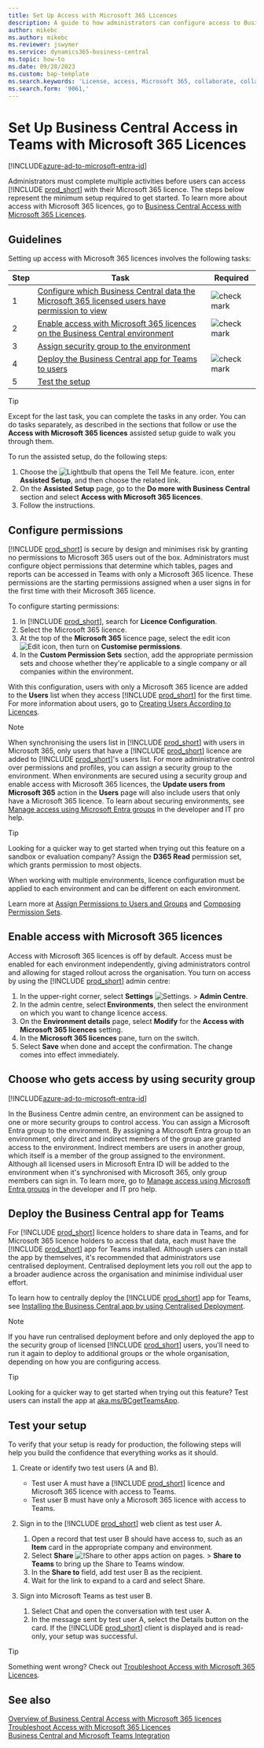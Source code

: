 ```yaml
---
title: Set Up Access with Microsoft 365 Licences
description: A guide to how administrators can configure access to Business Central with Microsoft 365 licences.
author: mikebc
ms.author: mikebc
ms.reviewer: jswymer
ms.service: dynamics365-business-central
ms.topic: how-to
ms.date: 09/28/2023
ms.custom: bap-template
ms.search.keywords: 'License, access, Microsoft 365, collaborate, collaboration, Teams, Microsoft Teams'
ms.search.form: '9061,'
---
```

# <a name="set-up-business-central-access-in-teams-with-microsoft-365-licenses"></a>Set Up Business Central Access in Teams with Microsoft 365 Licences

[!INCLUDE[azure-ad-to-microsoft-entra-id](~/../shared-content/shared/azure-ad-to-microsoft-entra-id.md)]

Administrators must complete multiple activities before users can access [!INCLUDE [prod_short](includes/prod_short.md)] with their Microsoft 365 licence. The steps below represent the minimum setup required to get started. To learn more about access with Microsoft 365 licences, go to [Business Central Access with Microsoft 365 Licences](admin-access-with-m365-license.md).

## <a name="guidelines"></a>Guidelines

Setting up access with Microsoft 365 licences involves the following tasks:

|Step|Task|Required|
|-|-|-|
|1|[Configure which Business Central data the Microsoft 365 licensed users have permission to view](#configure-permissions)|![check mark](media/check.png "cheque")|
|2|[Enable access with Microsoft 365 licences on the Business Central environment](#enable-access-with-microsoft-365-licenses)|![check mark](media/check.png "cheque")|
|3|[Assign security group to the environment](#choose-who-gets-access-by-using-security-group)|
|4|[Deploy the Business Central app for Teams to users](#deploy-the-business-central-app-for-teams)|![check mark](media/check.png "cheque")|
|5|[Test the setup](#test-your-setup)||

> [!TIP]
> Except for the last task, you can complete the tasks in any order. You can do tasks separately, as described in the sections that follow or use the **Access with Microsoft 365 licences** assisted setup guide to walk you through them.
>
> To run the assisted setup, do the following steps:
>
> 1. Choose the ![Lightbulb that opens the Tell Me feature.](media/ui-search/search_small.png "Tell me what you want to do") icon, enter **Assisted Setup**, and then choose the related link.
> 2. On the **Assisted Setup** page, go to the **Do more with Business Central** section and select **Access with Microsoft 365 licences**.
> 3. Follow the instructions.  

## <a name="configure-permissions"></a>Configure permissions

[!INCLUDE [prod_short](includes/prod_short.md)] is secure by design and minimises risk by granting no permissions to Microsoft 365 users out of the box. Administrators must configure object permissions that determine which tables, pages and reports can be accessed in Teams with only a Microsoft 365 licence. These permissions are the starting permissions assigned when a user signs in for the first time with their Microsoft 365 licence. 

To configure starting permissions:

1. In [!INCLUDE [prod_short](includes/prod_short.md)], search for **Licence Configuration**.
2. Select the Microsoft 365 licence.
3. At the top of the **Microsoft 365** licence page, select the edit icon ![Edit icon](media/edit-pencil.png), then turn on **Customise permissions**. 
4. In the **Custom Permission Sets** section, add the appropriate permission sets and choose whether they're applicable to a single company or all companies within the environment.

With this configuration, users with only a Microsoft 365 licence are added to the **Users** list when they access [!INCLUDE [prod_short](includes/prod_short.md)] for the first time. For more information about users, go to [Creating Users According to Licences](ui-how-users-permissions.md).

> [!NOTE]
> When synchronising the users list in [!INCLUDE [prod_short](includes/prod_short.md)] with users in Microsoft 365, only users that have a [!INCLUDE [prod_short](includes/prod_short.md)] licence are added to [!INCLUDE [prod_short](includes/prod_short.md)]'s users list. For more administrative control over permissions and profiles, you can assign a security group to the environment. When environments are secured using a security group and enable access with Microsoft 365 licences, the **Update users from Microsoft 365** action in the **Users** page will also include users that only have a Microsoft 365 licence. To learn about securing environments, see [Manage access using Microsoft Entra groups](/dynamics365/business-central/dev-itpro/administration/tenant-admin-center-manage-access#manage-access-using-azure-active-directory-groups) in the developer and IT pro help.

> [!TIP]
> Looking for a quicker way to get started when trying out this feature on a sandbox or evaluation company? Assign the **D365 Read** permission set, which grants permission to most objects.  

When working with multiple environments, licence configuration must be applied to each environment and can be different on each environment.

Learn more at [Assign Permissions to Users and Groups](ui-define-granular-permissions.md) and [Composing Permission Sets](/dynamics365/business-central/dev-itpro/developer/devenv-permissionset-composing).

## <a name="enable-access-with-microsoft-365-licenses"></a>Enable access with Microsoft 365 licences

Access with Microsoft 365 licences is off by default. Access must be enabled for each environment independently, giving administrators control and allowing for staged rollout across the organisation. You turn on access by using the [!INCLUDE [prod_short](includes/prod_short.md)] admin centre: 

1. In the upper-right corner, select **Settings** ![Settings.](media/ui-experience/settings_icon_small.png "Settings icon for role centre") > **Admin Centre**.  
2. In the admin centre, select **Environments**, then select the environment on which you want to change licence access. 
3. On the **Environment details** page, select **Modify** for the **Access with Microsoft 365 licences** setting.
4. In the **Microsoft 365 licences** pane, turn on the switch. 
5. Select **Save** when done and accept the confirmation. The change comes into effect immediately.

## <a name="choose-who-gets-access-by-using-security-group"></a>Choose who gets access by using security group

[!INCLUDE[azure-ad-to-microsoft-entra-id](~/../shared-content/shared/azure-ad-to-microsoft-entra-id.md)]

In the Business Centre admin centre, an environment can be assigned to one or more security groups to control access. You can assign a Microsoft Entra group to the environment. By assigning a Microsoft Entra group to an environment, only direct and indirect members of the group are granted access to the environment. Indirect members are users in another group, which itself is a member of the group assigned to the environment. Although all licensed users in Microsoft Entra ID will be added to the environment when it's synchronised with Microsoft 365, only group members can sign in. To learn more, go to [Manage access using Microsoft Entra groups](/dynamics365/business-central/dev-itpro/administration/tenant-admin-center-manage-access#manage-access-using-azure-active-directory-groups) in the developer and IT pro help.

## <a name="deploy-the-business-central-app-for-teams"></a>Deploy the Business Central app for Teams

For [!INCLUDE [prod_short](includes/prod_short.md)] licence holders to share data in Teams, and for Microsoft 365 licence holders to access that data, each must have the [!INCLUDE [prod_short](includes/prod_short.md)] app for Teams installed. Although users can install the app by themselves, it's recommended that administrators use centralised deployment. Centralised deployment lets you roll out the app to a broader audience across the organisation and minimise individual user effort. 

To learn how to centrally deploy the [!INCLUDE [prod_short](includes/prod_short.md)] app for Teams, see [Installing the Business Central app by using Centralised Deployment](admin-teams-integration.md#installing-the-business-central-app-by-using-centralized-deployment).

> [!NOTE]
> If you have run centralised deployment before and only deployed the app to the security group of licensed [!INCLUDE [prod_short](includes/prod_short.md)] users, you'll need to run it again to deploy to additional groups or the whole organisation, depending on how you are configuring access.

> [!TIP]
> Looking for a quicker way to get started when trying out this feature? Test users can install the app at [aka.ms/BCgetTeamsApp](https://aka.ms/BCgetTeamsApp).

## <a name="test-your-setup"></a>Test your setup

To verify that your setup is ready for production, the following steps will help you build the confidence that everything works as it should.

1. Create or identify two test users (A and B).

   - Test user A must have a [!INCLUDE [prod_short](includes/prod_short.md)] licence and Microsoft 365 licence with access to Teams.
   - Test user B must have only a Microsoft 365 licence with access to Teams.

2. Sign in to the [!INCLUDE [prod_short](includes/prod_short.md)] web client as test user A.

   1. Open a record that test user B should have access to, such as an **Item** card in the appropriate company and environment.
   2. Select **Share** ![!Share to other apps action on pages.](media/share-icon.png) > **Share to Teams** to bring up the Share to Teams window.
   3. In the **Share to** field, add test user B as the recipient.
   4. Wait for the link to expand to a card and select Share.

3. Sign into Microsoft Teams as test user B.

   1. Select Chat and open the conversation with test user A.
   2. In the message sent by test user A, select the Details button on the card. If the [!INCLUDE [prod_short](includes/prod_short.md)] client is displayed and is read-only, your setup was successful.

> [!TIP]
> Something went wrong? Check out [Troubleshoot Access with Microsoft 365 Licences](admin-access-with-m365-license-troubleshooting.md).

## <a name="see-also"></a>See also

[Overview of Business Central Access with Microsoft 365 licences](admin-access-with-m365-license.md#minimum-requirements)  
[Troubleshoot Access with Microsoft 365 Licences](admin-access-with-m365-license-troubleshooting.md)  
[Business Central and Microsoft Teams Integration](across-teams-overview.md)  
